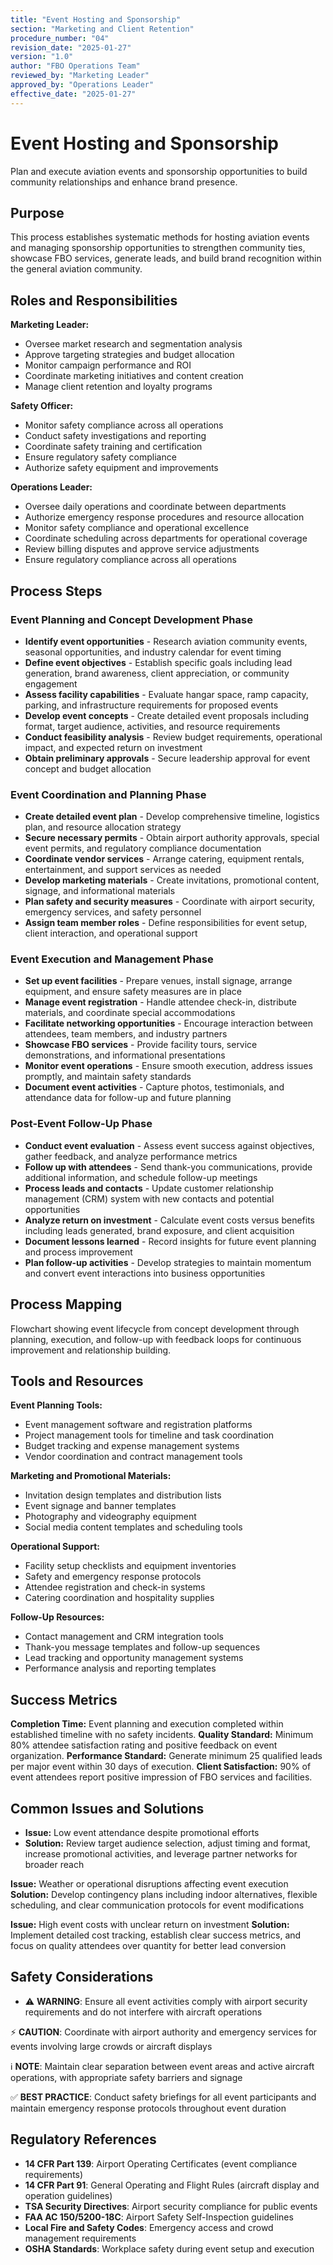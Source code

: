 ```yaml
---
title: "Event Hosting and Sponsorship"
section: "Marketing and Client Retention"
procedure_number: "04"
revision_date: "2025-01-27"
version: "1.0"
author: "FBO Operations Team"
reviewed_by: "Marketing Leader"
approved_by: "Operations Leader"
effective_date: "2025-01-27"
---
```


# Event Hosting and Sponsorship

Plan and execute aviation events and sponsorship opportunities to build community relationships and enhance brand presence.

## Purpose

This process establishes systematic methods for hosting aviation events and managing sponsorship opportunities to strengthen community ties, showcase FBO services, generate leads, and build brand recognition within the general aviation community.

## Roles and Responsibilities

**Marketing Leader:**

- Oversee market research and segmentation analysis
- Approve targeting strategies and budget allocation
- Monitor campaign performance and ROI
- Coordinate marketing initiatives and content creation
- Manage client retention and loyalty programs

**Safety Officer:**

- Monitor safety compliance across all operations
- Conduct safety investigations and reporting
- Coordinate safety training and certification
- Ensure regulatory safety compliance
- Authorize safety equipment and improvements

**Operations Leader:**

- Oversee daily operations and coordinate between departments
- Authorize emergency response procedures and resource allocation
- Monitor safety compliance and operational excellence
- Coordinate scheduling across departments for operational coverage
- Review billing disputes and approve service adjustments
- Ensure regulatory compliance across all operations
## Process Steps

### Event Planning and Concept Development Phase

- **Identify event opportunities** - Research aviation community events, seasonal opportunities, and industry calendar for event timing
- **Define event objectives** - Establish specific goals including lead generation, brand awareness, client appreciation, or community engagement
- **Assess facility capabilities** - Evaluate hangar space, ramp capacity, parking, and infrastructure requirements for proposed events
- **Develop event concepts** - Create detailed event proposals including format, target audience, activities, and resource requirements
- **Conduct feasibility analysis** - Review budget requirements, operational impact, and expected return on investment
- **Obtain preliminary approvals** - Secure leadership approval for event concept and budget allocation

### Event Coordination and Planning Phase

- **Create detailed event plan** - Develop comprehensive timeline, logistics plan, and resource allocation strategy
- **Secure necessary permits** - Obtain airport authority approvals, special event permits, and regulatory compliance documentation
- **Coordinate vendor services** - Arrange catering, equipment rentals, entertainment, and support services as needed
- **Develop marketing materials** - Create invitations, promotional content, signage, and informational materials
- **Plan safety and security measures** - Coordinate with airport security, emergency services, and safety personnel
- **Assign team member roles** - Define responsibilities for event setup, client interaction, and operational support

### Event Execution and Management Phase

- **Set up event facilities** - Prepare venues, install signage, arrange equipment, and ensure safety measures are in place
- **Manage event registration** - Handle attendee check-in, distribute materials, and coordinate special accommodations
- **Facilitate networking opportunities** - Encourage interaction between attendees, team members, and industry partners
- **Showcase FBO services** - Provide facility tours, service demonstrations, and informational presentations
- **Monitor event operations** - Ensure smooth execution, address issues promptly, and maintain safety standards
- **Document event activities** - Capture photos, testimonials, and attendance data for follow-up and future planning

### Post-Event Follow-Up Phase

- **Conduct event evaluation** - Assess event success against objectives, gather feedback, and analyze performance metrics
- **Follow up with attendees** - Send thank-you communications, provide additional information, and schedule follow-up meetings
- **Process leads and contacts** - Update customer relationship management (CRM) system with new contacts and potential opportunities
- **Analyze return on investment** - Calculate event costs versus benefits including leads generated, brand exposure, and client acquisition
- **Document lessons learned** - Record insights for future event planning and process improvement
- **Plan follow-up activities** - Develop strategies to maintain momentum and convert event interactions into business opportunities

## Process Mapping

Flowchart showing event lifecycle from concept development through planning, execution, and follow-up with feedback loops for continuous improvement and relationship building.

## Tools and Resources

**Event Planning Tools:**

- Event management software and registration platforms
- Project management tools for timeline and task coordination
- Budget tracking and expense management systems
- Vendor coordination and contract management tools

**Marketing and Promotional Materials:**

- Invitation design templates and distribution lists
- Event signage and banner templates
- Photography and videography equipment
- Social media content templates and scheduling tools

**Operational Support:**

- Facility setup checklists and equipment inventories
- Safety and emergency response protocols
- Attendee registration and check-in systems
- Catering coordination and hospitality supplies

**Follow-Up Resources:**

- Contact management and CRM integration tools
- Thank-you message templates and follow-up sequences
- Lead tracking and opportunity management systems
- Performance analysis and reporting templates

## Success Metrics

**Completion Time:** Event planning and execution completed within established timeline with no safety incidents.
**Quality Standard:** Minimum 80% attendee satisfaction rating and positive feedback on event organization.
**Performance Standard:** Generate minimum 25 qualified leads per major event within 30 days of execution.
**Client Satisfaction:** 90% of event attendees report positive impression of FBO services and facilities.

## Common Issues and Solutions

- **Issue:** Low event attendance despite promotional efforts
- **Solution:** Review target audience selection, adjust timing and format, increase promotional activities, and leverage partner networks for broader reach




**Issue:** Weather or operational disruptions affecting event execution
**Solution:** Develop contingency plans including indoor alternatives, flexible scheduling, and clear communication protocols for event modifications

**Issue:** High event costs with unclear return on investment
**Solution:** Implement detailed cost tracking, establish clear success metrics, and focus on quality attendees over quantity for better lead conversion

## Safety Considerations

- ⚠️ **WARNING**: Ensure all event activities comply with airport security requirements and do not interfere with aircraft operations



⚡ **CAUTION**: Coordinate with airport authority and emergency services for events involving large crowds or aircraft displays

ℹ️ **NOTE**: Maintain clear separation between event areas and active aircraft operations, with appropriate safety barriers and signage

✅ **BEST PRACTICE**: Conduct safety briefings for all event participants and maintain emergency response protocols throughout event duration

## Regulatory References

- **14 CFR Part 139**: Airport Operating Certificates (event compliance requirements)
- **14 CFR Part 91**: General Operating and Flight Rules (aircraft display and operation guidelines)
- **TSA Security Directives**: Airport security compliance for public events
- **FAA AC 150/5200-18C**: Airport Safety Self-Inspection guidelines
- **Local Fire and Safety Codes**: Emergency access and crowd management requirements
- **OSHA Standards**: Workplace safety during event setup and execution
